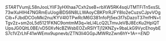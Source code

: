 $START$VumjL58nJooLYilF3yHXhaa7Cxh2seB+rbXW5RK4sqUTMTFiTn5xsSL73wXuHlH47NGRmEuUogiBDS6N8LLWAoyCBKFtrRJFY8Io2eCuzsCJpvVOgCib+FJbdDCOoMki2nu/KYV4I0TPwRcM6G381nfoPj5ex3f7sDazoT37mfHN+tTgv2z+sm2oL5d5121FKNC9omtmM3q+leLI4LcQ2LTmvJeVBJ8EcKu2HplQTUpsJG0QltL0BE/vD50XvNcBZWsbEOZxRSIYTj12KNZy+9baLkG9VycEhoybES7c1VZrLhF41wWEmx9upnevb/ZTN3Ii4GGpJMWRzZwn6hY+1A==$END$